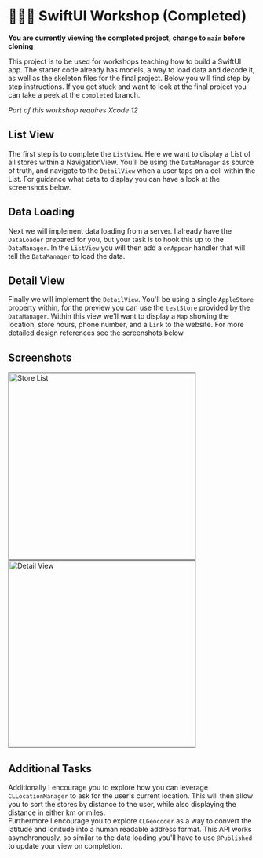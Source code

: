 # 🧑🏼‍💻 SwiftUI Workshop (Completed)

**You are currently viewing the completed project, change to `main` before cloning**

This project is to be used for workshops teaching how to build a SwiftUI app. The starter code already has models, a way to load data and decode it, as well as the skeleton files for the final project. Below you will find step by step instructions. If you get stuck and want to look at the final project you can take a peek at the `completed` branch.

*Part of this workshop requires Xcode 12*

## List View
The first step is to complete the `ListView`. Here we want to display a List of all stores within a NavigationView. You'll be using the `DataManager` as source of truth, and navigate to the `DetailView` when a user taps on a cell within the List. For guidance what data to display you can have a look at the screenshots below.

## Data Loading
Next we will implement data loading from a server. I already have the `DataLoader` prepared for you, but your task is to hook this up to the `DataManager`. In the `ListView` you will then add a `onAppear` handler that will tell the `DataManager` to load the data.  

## Detail View
Finally we will implement the `DetailView`. You'll be using a single `AppleStore` property within, for the preview you can use the `testStore` provided by the `DataManager`. Within this view we'll want to display a `Map` showing the location, store hours, phone number, and a `Link` to the website. For more detailed design references see the screenshots below.

## Screenshots
<img width="380" alt="Store List" style="border-style: solid;border-color: gray;border-width: 0.5px;" src="https://user-images.githubusercontent.com/13894518/87864851-588e1900-c922-11ea-984b-9eb1b89d4145.png">   <img width="380" alt="Detail View" style="border-style: solid;border-color: gray;border-width: 0.5px;"  src="https://user-images.githubusercontent.com/13894518/87864852-59bf4600-c922-11ea-852c-ac0577096c87.png">

## Additional Tasks
Additionally I encourage you to explore how you can leverage `CLLocationManager` to ask for the user's current location. This will then allow you to sort the stores by distance to the user, while also displaying the distance in either km or miles.  
Furthermore I encourage you to explore `CLGeocoder` as a way to convert the latitude and lonitude into a human readable address format. This API works asynchronously, so similar to the data loading you'll have to use `@Published` to update your view on completion.